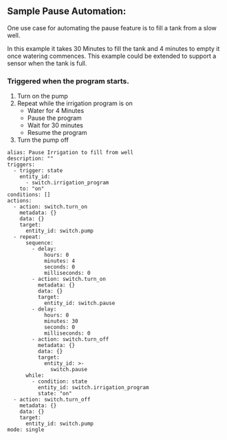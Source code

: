 ## Sample Pause Automation:

One use case for automating the pause feature is to fill a tank from a slow well. 

In this example it takes 30 Minutes to fill the tank and 4 minutes to empty it once watering commences. This example could be extended to support a sensor when the tank is full.

### Triggered when the program starts.
1. Turn on the pump
2. Repeat while the irrigation program is on
   - Water for 4 Minutes
   - Pause the program
   - Wait for 30 minutes
   - Resume the program
3. Turn the pump off

```
alias: Pause Irrigation to fill from well
description: ""
triggers:
  - trigger: state
    entity_id:
      - switch.irrigation_program
    to: "on"
conditions: []
actions:
  - action: switch.turn_on
    metadata: {}
    data: {}
    target:
      entity_id: switch.pump
  - repeat:
      sequence:
        - delay:
            hours: 0
            minutes: 4
            seconds: 0
            milliseconds: 0
        - action: switch.turn_on
          metadata: {}
          data: {}
          target:
            entity_id: switch.pause
        - delay:
            hours: 0
            minutes: 30
            seconds: 0
            milliseconds: 0
        - action: switch.turn_off
          metadata: {}
          data: {}
          target:
            entity_id: >-
              switch.pause
      while:
        - condition: state
          entity_id: switch.irrigation_program
          state: "on"
  - action: switch.turn_off
    metadata: {}
    data: {}
    target:
      entity_id: switch.pump
mode: single
```
